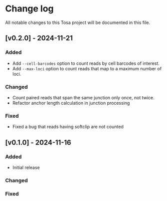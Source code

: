 # Change log

All notable changes to this Tosa project will be documented in this file.

## [v0.2.0] - 2024-11-21

### Added

- Add `--cell-barcodes` option to count reads by cell barcodes of interest.
- Add `--max-loci` option to count reads that map to a maximum number of loci.

### Changed

- Count paired reads that span the same junction only once, not twice.
- Refactor anchor length calculation in junction processing

### Fixed

- Fixed a bug that reads having softclip are not counted

## [v0.1.0] - 2024-11-16

### Added

- Initial release

### Changed

### Fixed
